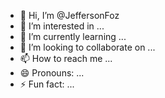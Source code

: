 - 👋 Hi, I’m @JeffersonFoz
- 👀 I’m interested in ...
- 🌱 I’m currently learning ...
- 💞️ I’m looking to collaborate on ...
- 📫 How to reach me ...
- 😄 Pronouns: ...
- ⚡ Fun fact: ...

<!---
JeffersonFoz/JeffersonFoz is a ✨ special ✨ repository because its `README.md` (this file) appears on your GitHub profile.
You can click the Preview link to take a look at your changes.
--->
